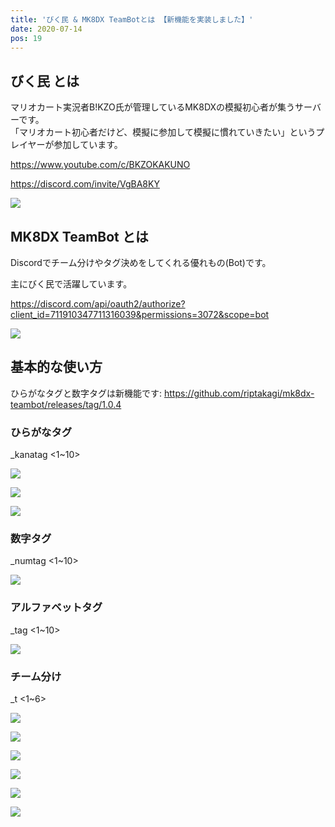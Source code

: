 ```yaml
---
title: 'びく民 & MK8DX TeamBotとは 【新機能を実装しました】' 
date: 2020-07-14
pos: 19
---
```


## びく民 とは

マリオカート実況者B!KZO氏が管理しているMK8DXの模擬初心者が集うサーバーです。<br/>
「マリオカート初心者だけど、模擬に参加して模擬に慣れていきたい」というプレイヤーが参加しています。

https://www.youtube.com/c/BKZOKAKUNO

https://discord.com/invite/VgBA8KY

![](https://i.imgur.com/gKm1XtY.jpg)

## MK8DX TeamBot とは

Discordでチーム分けやタグ決めをしてくれる優れもの(Bot)です。

主にびく民で活躍しています。

https://discord.com/api/oauth2/authorize?client_id=711910347711316039&permissions=3072&scope=bot

![](https://i.imgur.com/hetlrmO.png)

## 基本的な使い方

ひらがなタグと数字タグは新機能です: https://github.com/riptakagi/mk8dx-teambot/releases/tag/1.0.4

### ひらがなタグ
_kanatag <1~10>

![](https://i.imgur.com/iOa6PUu.png)

![](https://i.imgur.com/EUsBKgK.png)

![](https://i.imgur.com/QrnY43N.png)

### 数字タグ
_numtag <1~10>

![](https://i.imgur.com/9cZVPHZ.png)

### アルファベットタグ
_tag <1~10>

![](https://i.imgur.com/jxjZQWE.png)

### チーム分け

_t <1~6>

![](https://i.imgur.com/iiFxnpF.png)

![](https://i.imgur.com/NWyPwWW.png)

![](https://i.imgur.com/AkunPeG.png)

![](https://i.imgur.com/2pMe0WX.png)

![](https://i.imgur.com/lbeBQXi.png)

![](https://i.imgur.com/sicrbpa.png)

